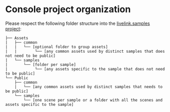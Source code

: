 # Console project organization

Please respect the following folder structure into the [livelink.samples project](https://console.3dverse.com/3dverse-templates/livelink-samples/default/folders/013073f9-e687-4355-90e5-3b26c18979ab):

```
├── Assets
|   ├── common
|   |   └── [optional folder to group assets]
|   |        └── [any common assets used by distinct samples that does not need to be public]
|   └── samples
|       └── [folder per sample]
|            └── [any assets specific to the sample that does not need to be public]
└── Public
    ├── common
    |   └── [any common assets used by distinct samples that needs to be public]
    └── samples
        └── [one scene per sample or a folder with all the scenes and assets specific to the sample]
```
